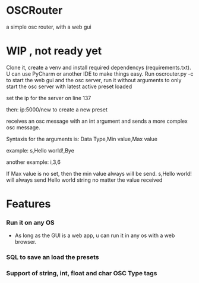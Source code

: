 # OSCRouter
a simple osc router, with a web gui

# WIP , not ready yet

Clone it, create a venv and install required dependencys (requirements.txt).
U can use PyCharm or another IDE to make things easy.
 Run oscrouter.py -c to start the web gui and the osc server, run it without arguments to only start the osc server with latest active preset loaded

set the ip for the server on line 137 


then: ip:5000/new to create a new preset


receives an osc message with an int argument and sends a more complex osc message.

Syntaxis for the arguments is: Data Type,Min value,Max value


  example: s,Hello world!,Bye
  
  
  another example: i,3,6
 
 
 If Max value is no set, then the min value always will be send. s,Hello world! will always send Hello world string no matter the value received
 


# Features
### Run it on any OS 
- As long as the GUI is a web app, u can run it in any os with a web browser.
### SQL to save an load the presets
### Support of string, int, float and char OSC Type tags

